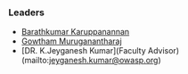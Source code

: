 ### Leaders
* [Barathkumar Karuppanannan](mailto:barathkumar.karuppanannan@owasp.org)
* [Gowtham Muruganantharaj](mailto:gowtham.muruganantharaj@owasp.org)
* [DR. K.Jeyganesh  Kumar](Faculty Advisor)(mailto:jeyganesh.kumar@owasp.org)
